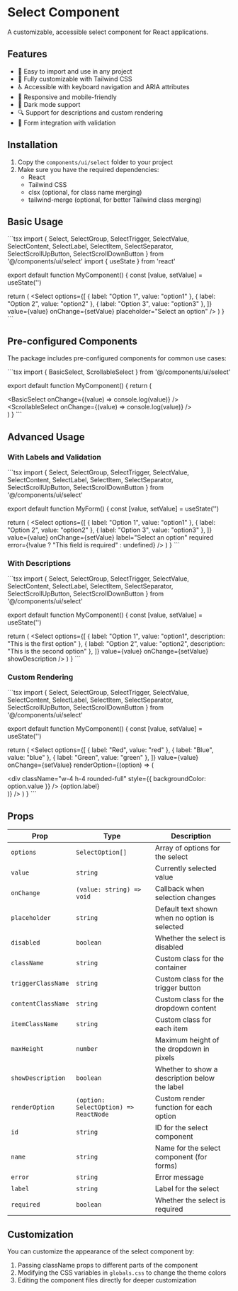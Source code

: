 # Select Component

A customizable, accessible select component for React applications.

## Features

- 🚀 Easy to import and use in any project
- 🎨 Fully customizable with Tailwind CSS
- ♿ Accessible with keyboard navigation and ARIA attributes
- 📱 Responsive and mobile-friendly
- 🌙 Dark mode support
- 🔍 Support for descriptions and custom rendering
- 🧩 Form integration with validation

## Installation

1. Copy the `components/ui/select` folder to your project
2. Make sure you have the required dependencies:
   - React
   - Tailwind CSS
   - clsx (optional, for class name merging)
   - tailwind-merge (optional, for better Tailwind class merging)

## Basic Usage

\`\`\`tsx
import {
  Select,
  SelectGroup,
  SelectTrigger,
  SelectValue,
  SelectContent,
  SelectLabel,
  SelectItem,
  SelectSeparator,
  SelectScrollUpButton,
  SelectScrollDownButton
} from '@/components/ui/select'
import { useState } from 'react'

export default function MyComponent() {
  const [value, setValue] = useState('')
  
  return (
    <Select
      options={[
        { label: "Option 1", value: "option1" },
        { label: "Option 2", value: "option2" },
        { label: "Option 3", value: "option3" },
      ]}
      value={value}
      onChange={setValue}
      placeholder="Select an option"
    />
  )
}
\`\`\`

## Pre-configured Components

The package includes pre-configured components for common use cases:

\`\`\`tsx
import { BasicSelect, ScrollableSelect } from '@/components/ui/select'

export default function MyComponent() {
  return (
    <div>
      <BasicSelect onChange={(value) => console.log(value)} />
      <ScrollableSelect onChange={(value) => console.log(value)} />
    </div>
  )
}
\`\`\`

## Advanced Usage

### With Labels and Validation

\`\`\`tsx
import {
  Select,
  SelectGroup,
  SelectTrigger,
  SelectValue,
  SelectContent,
  SelectLabel,
  SelectItem,
  SelectSeparator,
  SelectScrollUpButton,
  SelectScrollDownButton
} from '@/components/ui/select'

export default function MyForm() {
  const [value, setValue] = useState('')
  
  return (
    <Select
      options={[
        { label: "Option 1", value: "option1" },
        { label: "Option 2", value: "option2" },
        { label: "Option 3", value: "option3" },
      ]}
      value={value}
      onChange={setValue}
      label="Select an option"
      required
      error={!value ? "This field is required" : undefined}
    />
  )
}
\`\`\`

### With Descriptions

\`\`\`tsx
import {
  Select,
  SelectGroup,
  SelectTrigger,
  SelectValue,
  SelectContent,
  SelectLabel,
  SelectItem,
  SelectSeparator,
  SelectScrollUpButton,
  SelectScrollDownButton
} from '@/components/ui/select'

export default function MyComponent() {
  const [value, setValue] = useState('')
  
  return (
    <Select
      options={[
        { 
          label: "Option 1", 
          value: "option1",
          description: "This is the first option"
        },
        { 
          label: "Option 2", 
          value: "option2",
          description: "This is the second option"
        },
      ]}
      value={value}
      onChange={setValue}
      showDescription
    />
  )
}
\`\`\`

### Custom Rendering

\`\`\`tsx
import {
  Select,
  SelectGroup,
  SelectTrigger,
  SelectValue,
  SelectContent,
  SelectLabel,
  SelectItem,
  SelectSeparator,
  SelectScrollUpButton,
  SelectScrollDownButton
} from '@/components/ui/select'

export default function MyComponent() {
  const [value, setValue] = useState('')
  
  return (
    <Select
      options={[
        { label: "Red", value: "red" },
        { label: "Blue", value: "blue" },
        { label: "Green", value: "green" },
      ]}
      value={value}
      onChange={setValue}
      renderOption={(option) => (
        <div className="flex items-center gap-2">
          <div 
            className="w-4 h-4 rounded-full" 
            style={{ backgroundColor: option.value }}
          />
          {option.label}
        </div>
      )}
    />
  )
}
\`\`\`

## Props

| Prop | Type | Description |
|------|------|-------------|
| `options` | `SelectOption[]` | Array of options for the select |
| `value` | `string` | Currently selected value |
| `onChange` | `(value: string) => void` | Callback when selection changes |
| `placeholder` | `string` | Default text shown when no option is selected |
| `disabled` | `boolean` | Whether the select is disabled |
| `className` | `string` | Custom class for the container |
| `triggerClassName` | `string` | Custom class for the trigger button |
| `contentClassName` | `string` | Custom class for the dropdown content |
| `itemClassName` | `string` | Custom class for each item |
| `maxHeight` | `number` | Maximum height of the dropdown in pixels |
| `showDescription` | `boolean` | Whether to show a description below the label |
| `renderOption` | `(option: SelectOption) => ReactNode` | Custom render function for each option |
| `id` | `string` | ID for the select component |
| `name` | `string` | Name for the select component (for forms) |
| `error` | `string` | Error message |
| `label` | `string` | Label for the select |
| `required` | `boolean` | Whether the select is required |

## Customization

You can customize the appearance of the select component by:

1. Passing className props to different parts of the component
2. Modifying the CSS variables in `globals.css` to change the theme colors
3. Editing the component files directly for deeper customization

